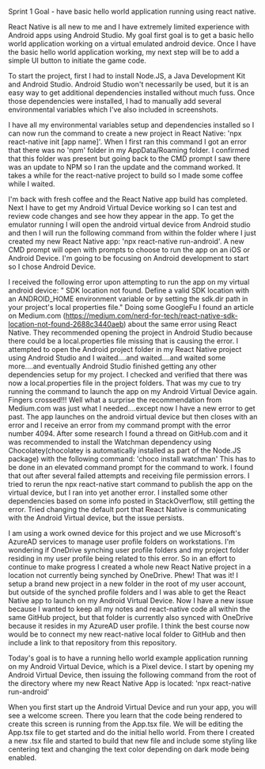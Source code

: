 Sprint 1 Goal - have basic hello world application running using react native. 

React Native is all new to me and I have extremely limited experience with Android apps using Android Studio. My goal first goal is to get a basic hello world application working on a virtual emulated android device. Once I have the basic hello world application working, my next step will be to add a simple UI button to initiate the game code. 

To start the project, first I had to install Node.JS, a Java Development Kit and Android Studio. Android Studio won't necessarily be used, but it is an easy way to get additional dependencies installed without much fuss. Once those dependencies were installed, I had to manually add several environmental variables which I've also included in screenshots. 

I have all my environmental variables setup and dependencies installed so I can now run the command to create a new project in React Native: 'npx react-native init [app name]'. When I first ran this command I got an error that there was no 'npm' folder in my AppData/Roaming folder. I confirmed that this folder was present but going back to the CMD prompt I saw there was an update to NPM so I ran the update and the command worked. It takes a while for the react-native project to build so I made some coffee while I waited. 

I'm back with fresh coffee and the React Native app build has completed. Next I have to get my Android Virtual Device working so I can test and review code changes and see how they appear in the app. To get the emulator running I will open the android virtual device from Android studio and then I will run the following command from within the folder where I just created my new React Native app: 'npx react-native run-android'. A new CMD prompt will open with prompts to choose to run the app on an iOS or Android Device. I'm going to be focusing on Android development to start so I chose Android Device. 

I received the following error upon attempting to run the app on my virtual android device: " SDK location not found. Define a valid SDK location with an ANDROID_HOME environment variable or by setting the sdk.dir path in your project's local properties file." Doing some GoogleFu I found an article on Medium.com (https://medium.com/nerd-for-tech/react-native-sdk-location-not-found-2688c3440aeb) about the same error using React Native. They recommended opening the project in Android Studio because there could be a local.properties file missing that is causing the error. I attempted to open the Android project folder in my React Native project using Android Studio and I waited....and waited....and waited some more....and eventually Android Studio finished getting any other dependencies setup for my project. I checked and verified that there was now a local.properties file in the project folders. That was my cue to try running the command to launch the app on my Android Virtual Device again. Fingers crossed!!! Well what a surprise the recommendation from Medium.com was just what I needed....except now I have a new error to get past. The app launches on the android virtual device but then closes with an error and I receive an error from my command prompt with the error number 4094. After some research I found a thread on GitHub.com and it was recommended to install the Watchman dependency using Chocolatey(chocolatey is automatically installed as part of the Node.JS package) with the following command: 'choco install watchman' This has to be done in an elevated command prompt for the command to work. I found that out after several failed attempts and receiving file permission errors. I tried to rerun the npx react-native start command to publish the app on the virtual device, but I ran into yet another error. I installed some other dependencies based on some info posted in StackOverflow, still getting the error. Tried changing the default port that React Native is communicating with the Android Virtual device, but the issue persists.

I am using a work owned device for this project and we use Microsoft's AzureAD services to manage user profile folders on workstations. I'm wondering if OneDrive synching user profile folders and my project folder residing in my user profile being related to this error. So in an effort to continue to make progress I created a whole new React Native project in a location not currently being synched by OneDrive. Phew! That was it! I setup a brand new project in a new folder in the root of my user account, but outside of the synched profile folders and I was able to get the React Native app to launch on my Android Virtual Device. Now I have a new issue because I wanted to keep all my notes and react-native code all within the same GitHub project, but that folder is currently also synced with OneDrive because it resides in my AzureAD user profile. I think the best course now would be to connect my new react-native local folder to GitHub and then include a link to that repository from this repository. 

Today's goal is to have a running hello world example application running on my Android Virtual Device, which is a Pixel device. I start by opening my Android Virtual Device, then issuing the following command from the root of the directory where my new React Native App is located: 'npx react-native run-android'

When you first start up the Android Virtual Device and run your app, you will see a welcome screen. There you learn that the code being rendered to create this screen is running from the App.tsx file. We will be editing the App.tsx file to get started and do the initial hello world. From there I created a new .tsx file and started to build that new file and include some styling like centering text and changing the text color depending on dark mode being enabled. 

